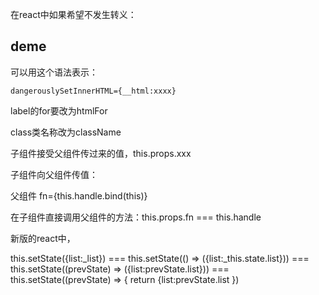 在react中如果希望不发生转义：<h2>deme</h2> 可以用这个语法表示：

```
dangerouslySetInnerHTML={__html:xxxx}

```

label的for要改为htmlFor

class类名称改为className

子组件接受父组件传过来的值，this.props.xxx

子组件向父组件传值：

父组件 fn={this.handle.bind(this)}

在子组件直接调用父组件的方法：this.props.fn   ===  this.handle

新版的react中，

this.setState({list:_list})   ===  this.setState(() => ({list:_this.state.list}))  === this.setState((prevState) => ({list:prevState.list}))  === this.setState((prevState) => { return {list:prevState.list })

